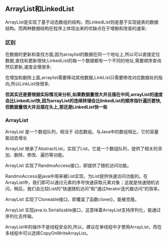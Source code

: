 ## ArrayList和LinkedList
ArrayList是实现了基于动态数组的结构，而LinkedList则是基于实现链表的数据结构。而两种数据结构在程序上体现出来的优缺点在于增删和改查的速率;
### 区别
在数据的更新和查找方面,因为arraylist的数据在同一个地址上,所以可以直接定位数据,查找和更新很快;LinkedList的每一个数据都有一个不同的地址,需要顺序查询然后更新,速度会慢很多;

在增加和删除上面,arraylist需要移动其他数据,LinkList只需要修改对应数据处的指向,所以LinkList快很多;

**但其实还是要根据实际情况来分析,如果数据量很大并且插在中间,arrayList的速度会比LinkedList快,因为arrayList的连续转储会比linkedList的顺序指针遍历要快,但数据量很大并且插在头上,那还是LinkedList快一些**

### ArrayList

ArrayList 是一个数组队列，相当于 动态数组。与Java中的数组相比，它的容量能动态增长

ArrayList 继承了AbstractList，实现了List。它是一个数组队列，提供了相关的添加、删除、修改、遍历等功能。

ArrayList 实现了RandmoAccess接口，即提供了随机访问功能。

RandmoAccess是java中用来被List实现，为List提供快速访问功能的。在ArrayList中，我们即可以通过元素的序号快速获取元素对象；这就是快速随机访问。稍后，我们会比较List的“快速随机访问”和“通过Iterator迭代器访问”的效率。

ArrayList 实现了Cloneable接口，即覆盖了函数clone()，能被克隆。

ArrayList 实现java.io.Serializable接口，这意味着ArrayList支持序列化，能通过序列化去传输。

ArrayList中的操作不是线程安全的,所以，建议在单线程中才使用ArrayList，而在多线程中可以选择CopyOnWriteArrayList。

